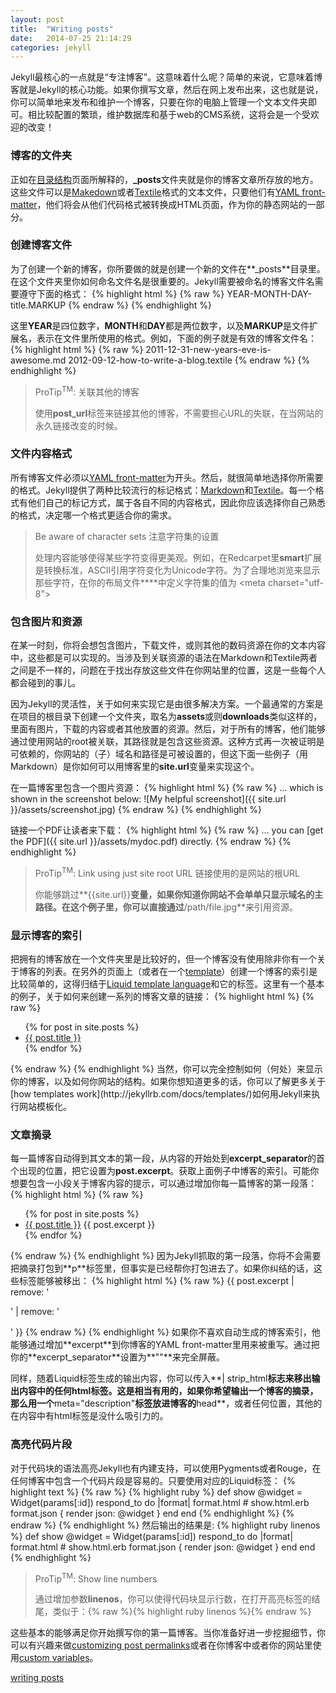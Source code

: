 ```yaml
---
layout: post
title:  "Writing posts"
date:   2014-07-25 21:14:29
categories: jekyll
---
```

 
Jekyll最核心的一点就是“专注博客”。这意味着什么呢？简单的来说，它意味着博客就是Jekyll的核心功能。如果你撰写文章，然后在网上发布出来，这也就是说，你可以简单地来发布和维护一个博客，只要在你的电脑上管理一个文本文件夹即可。相比较配置的繁琐，维护数据库和基于web的CMS系统，这将会是一个受欢迎的改变！

### 博客的文件夹

正如在[目录结构](http://jekyllrb.com/docs/structure/)页面所解释的，**_posts**文件夹就是你的博客文章所存放的地方。这些文件可以是[Makedown](http://daringfireball.net/projects/markdown/)或者[Textile](http://redcloth.org/textile)格式的文本文件，只要他们有[YAML front-matter](http://jekyllrb.com/docs/frontmatter/)，他们将会从他们代码格式被转换成HTML页面，作为你的静态网站的一部分。

### 创建博客文件

为了创建一个新的博客，你所要做的就是创建一个新的文件在**_posts**目录里。在这个文件夹里你如何命名文件名是很重要的。Jekyll需要被命名的博客文件名需要遵守下面的格式：
{% highlight html %} 
{% raw %}
YEAR-MONTH-DAY-title.MARKUP
{% endraw %}
{% endhighlight %}

这里**YEAR**是四位数字，**MONTH**和**DAY**都是两位数字，以及**MARKUP**是文件扩展名，表示在文件里所使用的格式。例如，下面的例子就是有效的博客文件名：
{% highlight html %} 
{% raw %}
2011-12-31-new-years-eve-is-awesome.md
2012-09-12-how-to-write-a-blog.textile
{% endraw %}
{% endhighlight %}

>ProTip<sup>TM</sup>: 关联其他的博客
>
>使用**post_url**标签来链接其他的博客，不需要担心URL的失联，在当网站的永久链接改变的时候。

### 文件内容格式
所有博客文件必须以[YAML front-matter](http://jekyllrb.com/docs/frontmatter/)为开头。然后，就很简单地选择你所需要的格式。Jekyll提供了两种比较流行的标记格式：[Markdown](http://daringfireball.net/projects/markdown/)和[Textile](http://redcloth.org/textile)。每一个格式有他们自己的标记方式，属于各自不同的内容格式，因此你应该选择你自己熟悉的格式，决定哪一个格式更适合你的需求。

>Be aware of character sets 注意字符集的设置
>
>处理内容能够使得某些字符变得更美观。例如，在Redcarpet里**smart**扩展是转换标准，ASCII引用字符变化为Unicode字符。为了合理地浏览来显示那些字符，在你的布局文件**<head>**中定义字符集的值为 \<meta charset="utf-8"> 

### 包含图片和资源
在某一时刻，你将会想包含图片，下载文件，或则其他的数码资源在你的文本内容中，这些都是可以实现的。当涉及到关联资源的语法在Markdown和Textile两者之间是不一样的，问题在于找出存放这些文件在你网站里的位置，这是一些每个人都会碰到的事儿。

因为Jekyll的灵活性，关于如何来实现它是由很多解决方案。一个最通常的方案是在项目的根目录下创建一个文件夹，取名为**assets**或则**downloads**类似这样的，里面有图片，下载的内容或者其他放置的资源。然后，对于所有的博客，他们能够通过使用网站的root被关联，其路径就是包含这些资源。这种方式再一次被证明是可依赖的，你网站的（子）域名和路径是可被设置的，但这下面一些例子（用Markdown）是你如何可以用博客里的**site.url**变量来实现这个。

在一篇博客里包含一个图片资源：
{% highlight html %} 
{% raw %}
… which is shown in the screenshot below:
![My helpful screenshot]({{ site.url }}/assets/screenshot.jpg)
{% endraw %}
{% endhighlight %}

链接一个PDF让读者来下载：
{% highlight html %} 
{% raw %}
… you can [get the PDF]({{ site.url }}/assets/mydoc.pdf) directly. 
{% endraw %}
{% endhighlight %}

>ProTip<sup>TM</sup>: Link using just site root URL
>链接使用的是网站的根URL
>
>你能够跳过**\{\{site.url\}\}**变量，如果你知道你网站不会单单只显示域名的主路径。在这个例子里，你可以直接通过**/path/file.jpg**来引用资源。

### 显示博客的索引
把拥有的博客放在一个文件夹里是比较好的，但一个博客没有使用除非你有一个关于博客的列表。在另外的页面上（或者在一个[template](http://jekyllrb.com/docs/templates/)）创建一个博客的索引是比较简单的，这得归结于[Liquid template language](http://docs.shopify.com/themes/liquid-documentation/basics)和它的标签。这里有一个基本的例子，关于如何来创建一系列的博客文章的链接：
{% highlight html %} 
{% raw %}
<ul>
  {% for post in site.posts %}
    <li>
      <a href="{{ post.url }}">{{ post.title }}</a>
    </li>
  {% endfor %}
</ul>
{% endraw %}
{% endhighlight %}
当然，你可以完全控制如何（何处）来显示你的博客，以及如何你网站的结构。如果你想知道更多的话，你可以了解更多关于[how templates work](http://jekyllrb.com/docs/templates/)如何用Jekyll来执行网站模板化。

### 文章摘录
每一篇博客自动得到其文本的第一段，从内容的开始处到**excerpt_separator**的首个出现的位置，把它设置为**post.excerpt**。获取上面例子中博客的索引。可能你想要包含一小段关于博客内容的提示，可以通过增加你每一篇博客的第一段落：
{% highlight html %} 
{% raw %}
<ul>
  {% for post in site.posts %}
    <li>
      <a href="{{ post.url }}">{{ post.title }}</a>
      {{ post.excerpt }}
    </li>
  {% endfor %}
</ul>
{% endraw %}
{% endhighlight %}
因为Jekyll抓取的第一段落，你将不会需要把摘录打包到**p**标签里，但事实是已经帮你打包进去了。如果你纠结的话，这些标签能够被移出：
{% highlight html %} 
{% raw %}
{{ post.excerpt | remove: '<p>' | remove: '</p>' }}
{% endraw %}
{% endhighlight %}
如果你不喜欢自动生成的博客索引，他能够通过增加**excerpt**到你博客的YAML front-matter里用来被重写。通过把你的**excerpt_separator**设置为**""**来完全屏蔽。

同样，随着Liquid标签生成的输出内容，你可以传入**\| strip_html**标志来移出输出内容中的任何html标签。这是相当有用的，如果你希望输出一个博客的摘录，那么用一个**meta="description"**标签放进博客的**head**，或者任何位置，其他的在内容中有html标签是没什么吸引力的。

### 高亮代码片段
对于代码块的语法高亮Jekyll也有内建支持，可以使用Pygments或者Rouge，在任何博客中包含一个代码片段是容易的。只要使用对应的Liquid标签： 
{% highlight text %} 
{% raw %}
{% highlight ruby %}
def show
  @widget = Widget(params[:id])
  respond_to do |format|
    format.html # show.html.erb
    format.json { render json: @widget }
  end
end
{% endhighlight %}
{% endraw %} 
{% endhighlight %}
然后输出的结果是:
{% highlight ruby linenos %}
def show
  @widget = Widget(params[:id])
  respond_to do |format|
    format.html # show.html.erb
    format.json { render json: @widget }
  end
end
{% endhighlight %}

>ProTip<sup>TM</sup>: Show line numbers
>
>通过增加参数**linenos**，你可以使得代码块显示行数，在打开高亮标签的结尾，类似于：{% raw %}{% highlight ruby linenos %}{% endraw %} 

这些基本的能够满足你开始撰写你的第一篇博客。当你准备好进一步挖掘细节，你可以有兴趣来做[customizing post permalinks](http://jekyllrb.com/docs/permalinks/)或者在你博客中或者你的网站里使用[custom variables](http://jekyllrb.com/docs/variables/)。


[writing posts](http://jekyllrb.com/docs/posts/)